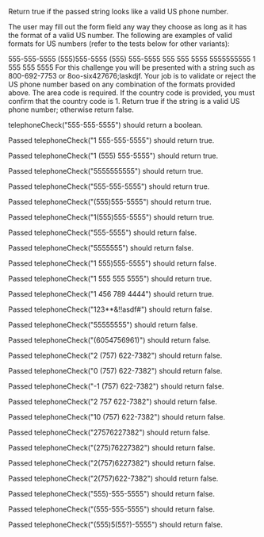 Return true if the passed string looks like a valid US phone number.

The user may fill out the form field any way they choose as long as it has the format of a valid US number. The following are examples of valid formats for US numbers (refer to the tests below for other variants):

555-555-5555
(555)555-5555
(555) 555-5555
555 555 5555
5555555555
1 555 555 5555
For this challenge you will be presented with a string such as 800-692-7753 or 8oo-six427676;laskdjf. Your job is to validate or reject the US phone number based on any combination of the formats provided above. The area code is required. If the country code is provided, you must confirm that the country code is 1. Return true if the string is a valid US phone number; otherwise return false.

telephoneCheck("555-555-5555") should return a boolean.

Passed
telephoneCheck("1 555-555-5555") should return true.

Passed
telephoneCheck("1 (555) 555-5555") should return true.

Passed
telephoneCheck("5555555555") should return true.

Passed
telephoneCheck("555-555-5555") should return true.

Passed
telephoneCheck("(555)555-5555") should return true.

Passed
telephoneCheck("1(555)555-5555") should return true.

Passed
telephoneCheck("555-5555") should return false.

Passed
telephoneCheck("5555555") should return false.

Passed
telephoneCheck("1 555)555-5555") should return false.

Passed
telephoneCheck("1 555 555 5555") should return true.

Passed
telephoneCheck("1 456 789 4444") should return true.

Passed
telephoneCheck("123**&!!asdf#") should return false.

Passed
telephoneCheck("55555555") should return false.

Passed
telephoneCheck("(6054756961)") should return false.

Passed
telephoneCheck("2 (757) 622-7382") should return false.

Passed
telephoneCheck("0 (757) 622-7382") should return false.

Passed
telephoneCheck("-1 (757) 622-7382") should return false.

Passed
telephoneCheck("2 757 622-7382") should return false.

Passed
telephoneCheck("10 (757) 622-7382") should return false.

Passed
telephoneCheck("27576227382") should return false.

Passed
telephoneCheck("(275)76227382") should return false.

Passed
telephoneCheck("2(757)6227382") should return false.

Passed
telephoneCheck("2(757)622-7382") should return false.

Passed
telephoneCheck("555)-555-5555") should return false.

Passed
telephoneCheck("(555-555-5555") should return false.

Passed
telephoneCheck("(555)5(55?)-5555") should return false.